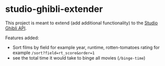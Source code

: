 # studio-ghibli-extender

This project is meant to extend (add additional functionality) to the [Studio Ghibli API](https://ghibliapi.herokuapp.com/).

Features added:
- Sort films by field for example year, runtime, rotten-tomatoes rating for example `/sort?field=rt_score&order=1`
- see the total time it would take to binge all movies (`/binge-time`)
